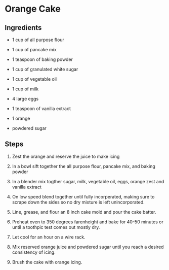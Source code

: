 # Orange Cake 

## Ingredients 

- 1 cup of all purpose flour 

- 1 cup of pancake mix 

- 1 teaspoon of baking powder 

- 1 cup of granulated white sugar 

- 1 cup of vegetable oil 

- 1 cup of milk 

- 4 large eggs 

- 1 teaspoon of vanilla extract 

- 1 orange 

- powdered sugar 

 

## Steps 

1. Zest the orange and reserve the juice to make icing 

2. In a bowl sift together the all purpose flour, pancake mix, and baking powder 

3. In a blender mix togther sugar, milk, vegetable oil, eggs, orange zest and vanilla extract 

4. On low speed blend together until fully incorperated, making sure to scrape down the sides 
so no dry mixture is left unincorporated. 
5. Line, grease, and flour an 8 inch cake mold and pour the cake batter. 

6. Preheat oven to 350 degrees farenheight and bake for 40-50 minutes or until a toothpic test 
comes out mostly dry. 
7. Let cool for an hour on a wire rack. 

8. Mix reserved orange juice and powdered sugar until you reach a desired consistency of 
icing.  
9. Brush the cake with orange icing.  
